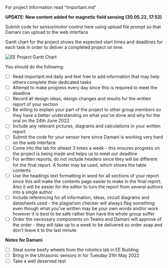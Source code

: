 For project information read "Important.md"

**UPDATE: New content added for magnetic field sensing (30.05.22, 17:52)**

Submit code for sensor/motor control here using upload file prompt so that Damani can upload to the web interface

Gantt chart for the project shows the expected start times and deadlines for each task in order to deliver a completed project on time.

![EE Project Gantt Chart](https://user-images.githubusercontent.com/106095203/170874786-cc7f64eb-d050-46ae-aa13-25eecf843db8.png)

You should do the following:
- [ ] Read important.md daily and feel free to add information that may help others complete their dedicated tasks
- [ ] Attempt to make progress every day since this is required to meet the deadline
- [ ] Record all design ideas, design changes and results for the written report of your section
- [ ] Be willing to explain your part of the project to other group members so they have a better understanding on what you've done and why for the oral on the 24th June 2022
- [ ] Include any relevant pictures, diagrams and calculations in your written report
- [ ] Submit the code for your sensor here since Damani is working very hard on the web interface
- [ ] Come into the lab for atleast 3 times a week - this ensures progress on the project is being made and helps us to meet our deadline
- [ ] For written reports, do not include headers since they will be different for the final report. A footer may be used, which shows the table contents
- [ ] Use the headings text formatting in word for all sections of your report since this will make the contents page easier to make in the final report. Also it will be easier for the editor to turn the report from several authors into a single author
- [ ] Include referencing for all information, ideas, circuit diagrams and datasheets used - the plagiarism checker will always flag something even though what you've written may be your own words and/or work however it is best to be safe rather than have the whole group suffer
- [ ] Order the necessary components on Teams and Damani will approve of the order - they will take up to a week to be delivered so order asap and don't leave it to the last minute

**Notes for Damani**
- [ ] Steal some beefy wheels from the robotics lab in EE Building
- [ ] Bring in the Ultrasonic sensors in for Tuesday 31th May 2022
- [ ] Take a well deserved rest
